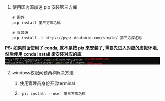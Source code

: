 1. 使用国内源加速 pip 安装第三方库

    ```shell
    # 国外
    pip install 第三方库名称
    
    # 豆瓣源
    pip install -i https://pypi.doubanio.com/simple/ 第三方库名称
    ```



**PS: 如果前面使用了 conda, 就不是按 pip 来安装了, 需要先进入对应的虚拟环境, 然后使用 conda install 来安装对应的库**![image-20220809204016948](assets/image-20220809204016948.png)







2. windows权限问题两种解决方法

    1. 使用管理员身份开启terminal

    2. ```shell
        pip install --user 第三方库名称
        ```

        
